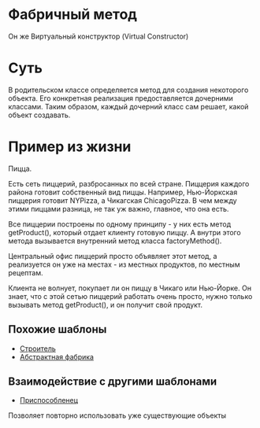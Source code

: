 # Фабричный метод

Он же Виртуальный конструктор (Virtual Constructor)

# Суть

В родительском классе определяется метод для создания некоторого объекта. Его конкретная реализация предоставляется дочерними классами. Таким образом, каждый дочерний класс сам решает, какой объект создавать. 

# Пример из жизни

Пицца.

Есть сеть пиццерий, разбросанных по всей стране. Пиццерия каждого района готовит собственный вид пиццы. Например, Нью-Йоркская пиццерия готовит NYPizza, а Чикагская ChicagoPizza. В чем между этими пиццами разница, не так уж важно, главное, что она есть.

Все пиццерии построены по одному принципу - у них есть метод getProduct(), который отдает клиенту готовую пиццу. А внутри этого метода вызывается внутренний метод класса factoryMethod().

Центральный офис пиццерий просто объявляет этот метод, а реализуется он уже на местах - из местных продуктов, по местным рецептам.

Клиента не волнует, покупает ли он пиццу в Чикаго или Нью-Йорке. Он знает, что с этой сетью пиццерий работать очень просто, нужно только вызывать метод getProduct(), и он получит свой продукт. 

## Похожие шаблоны

* [Строитель](https://github.com/Mohnatus/design-patterns-js/tree/master/creational/builder)
* [Абстрактная фабрика](https://github.com/Mohnatus/design-patterns-js/tree/master/creational/abstractFactory)

## Взаимодействие с другими шаблонами

* [Приспособленец](https://github.com/Mohnatus/design-patterns-js/tree/master/flyweight)

Позволяет повторно использовать уже существующие объекты